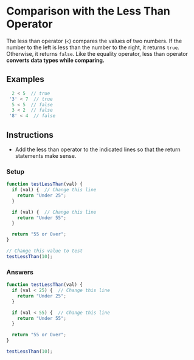# Comparison with the Less Than Operator

The less than operator (`<`) compares the values of two numbers.
If the number to the left is less than the number to the right,
it returns `true`. Otherwise, it returns `false`. Like the equality
operator, less than operator **converts data types while comparing.**

## Examples

```javascript
  2 < 5  // true
 '3' < 7  // true
  5 < 5  // false
  3 < 2  // false
 '8' < 4  // false
```

## Instructions
  - Add the less than operator to the indicated lines so that the
  return statements make sense.

### Setup

```javascript
function testLessThan(val) {
  if (val) {  // Change this line
    return "Under 25";
  }

  if (val) {  // Change this line
    return "Under 55";
  }

  return "55 or Over";
}

// Change this value to test
testLessThan(10);
```

### Answers

```javascript
function testLessThan(val) {
  if (val < 25) {  // Change this line
    return "Under 25";
  }

  if (val < 55) {  // Change this line
    return "Under 55";
  }

  return "55 or Over";
}

testLessThan(10);
```
